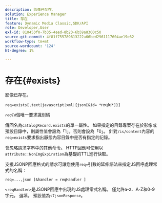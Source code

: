 ```yaml
---
description: 影像已存在。
solution: Experience Manager
title: 存在
feature: Dynamic Media Classic,SDK/API
role: Developer,User
exl-id: 810453f0-7b35-4eed-8b23-6b59a8300c50
source-git-commit: 4f81f755789613222a66bed2961117604ae19e62
workflow-type: tm+mt
source-wordcount: '124'
ht-degree: 1%

---
```


# 存在{#exists}

影像已存在。

`req=exists[,text|javascript|xml|{json[&id= *`reqId`*]}]`

*`reqId`*&#x200B;個唯一要求識別碼

傳回名為`catalogRecord.exists`的單一屬性。 如果指定的目錄專案存在於影像或預設目錄中，則屬性值會設為「1」，否則會設為「0」。 針對`/is/content`內容的`req=exists`要求指出靜態內容目錄中是否有指定的記錄。

會忽略請求字串中的其他命令。 HTTP回應可使用以`attribute::NonImgExpiration`為基礎的TTL進行快取。

支援JSONP回應格式的請求可讓您使用`req=`引數的延伸語法來指定JS回呼處理常式的名稱：

`req=...,json [&handler = reqHandler ]`

`<reqHandler>`是JSONP回應中出現的JS處理常式名稱。 僅允許a-z、A-Z和0-9字元。 選填。 預設值為`s7jsonResponse`。
